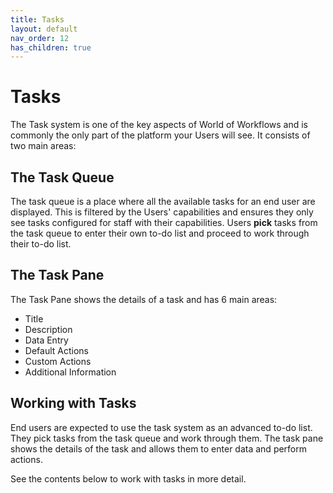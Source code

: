 ```yaml
---
title: Tasks
layout: default
nav_order: 12
has_children: true
---
```


# Tasks

The Task system is one of the key aspects of World of Workflows and is commonly the only part of the platform your Users will see. It consists of two main areas:

## The Task Queue
The task queue is a place where all the available tasks for an end user are displayed. This is filtered by the Users' capabilities and ensures they only see tasks configured for staff with their capabilities. Users **pick** tasks from the task queue to enter their own to-do list and proceed to work through their to-do list.

## The Task Pane
The Task Pane shows the details of a task and has 6 main areas:

- Title
- Description
- Data Entry
- Default Actions
- Custom Actions
- Additional Information

## Working with Tasks
End users are expected to use the task system as an advanced to-do list. They pick tasks from the task queue and work through them. The task pane shows the details of the task and allows them to enter data and perform actions.

See the contents below to work with tasks in more detail.
